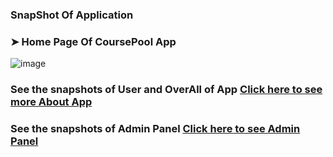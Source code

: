 ### SnapShot Of Application

### ➤ Home Page Of CoursePool App

![image](https://github.com/Dharmesh-Poriya07/CoursePool/assets/87079541/e37ac27d-7e50-4c95-a574-a8bebed631d8)

### See the snapshots of User and OverAll of App [Click here to see more About App](./userSnapshots.md)

### See the snapshots of Admin Panel [Click here to see Admin Panel](./adminSnapshots.md)
